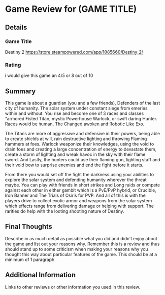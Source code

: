 # Game Review for (GAME TITLE)

## Details

### Game Title

Destiny 2 https://store.steampowered.com/app/1085660/Destiny_2/

### Rating

i would give this game an 4/5 or 8 out of 10

## Summary
This game is about a guardian (you and a few friends), Defenders of the last city of humanity. The solar system under constant siege from emeries within and without. You rise and become one of 3 races and classes “armored Fisted Titan, mystic Powerhouse Warlock, or swift daring Hunter. Races would be human, The Changed awoken and Robotic Like Exo.

The Titans are more of aggressive and defensive in their powers, being able to create shields at will, rain destructive lighting and throwing Flaming hammers at foes. Warlock weaponize their knowledges, using the void to drain foes and creating a large concentration of energy to devastate them, create a storm of lighting and wreak havoc in the sky with their flame sword. And Lastly, the hunters could use their flaming gun, lighting staff and their void bow to surprise enemies and end the fight before it starts.


From there you would set off the fight the darkness using your abilities to explore the solar system and defending humanity wherever the threat maybe. You can play with friends in short strikes and Long raids or compete against each other in either gambit which is a PvE/PvP hybrid, or Crucible, Iron Banner and The Trials of Osiris for PVP. And all of this is with the players drive to collect exotic armor and weapons from the solar system which effects range from delivering damage or helping with support. The rarities do help with the looting shooting nature of Destiny. 

## Final Thoughts

Describe in as much detail as possible what you did and didn't enjoy about the
game and list out your reasons why. Remember this is a review and thus should
stand up to some criticism when making your reasons why you thought this way
about particular features of the game. This should be at a minimum of 1
paragraph.

## Additional Information

Links to other reviews or other information you used in this review.
